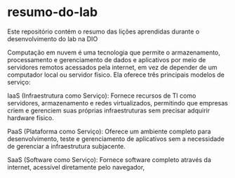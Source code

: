 # resumo-do-lab
Este repositório contém o resumo das lições aprendidas durante o desenvolvimento do lab na DIO


Computação em nuvem é uma tecnologia que permite o armazenamento, processamento e gerenciamento de dados e aplicativos por meio de servidores remotos acessados pela internet, em vez de depender de um computador local ou servidor físico. Ela oferece três principais modelos de serviço:

IaaS (Infraestrutura como Serviço): Fornece recursos de TI como servidores, armazenamento e redes virtualizados, permitindo que empresas criem e gerenciem suas próprias infraestruturas sem precisar adquirir hardware físico.

PaaS (Plataforma como Serviço): Oferece um ambiente completo para desenvolvimento, teste e gerenciamento de aplicativos sem a necessidade de gerenciar a infraestrutura subjacente.

SaaS (Software como Serviço): Fornece software completo através da internet, acessível diretamente pelo navegador,
